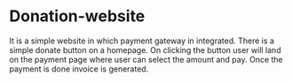 # Donation-website
It is a simple website in which payment gateway in integrated.
There is a simple donate button on a homepage. 
On clicking the button user will land on the payment page where user can select the amount and pay. 
Once the payment is done invoice is generated.
